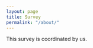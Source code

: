 ```yaml
---
layout: page
title: Survey
permalink: "/about/"
---
```


<head>
    <title>About</title>
</head>
<body>
    <div class="container">
        This survey is coordinated by us. 
    </div>
</body>
